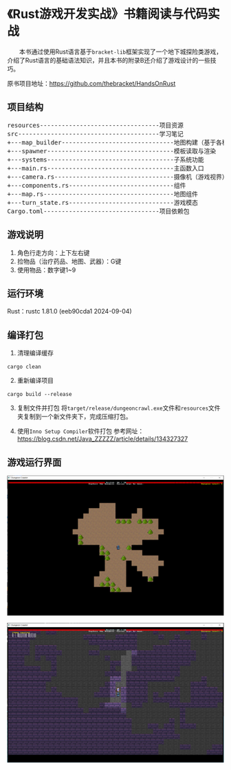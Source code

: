 # 《Rust游戏开发实战》书籍阅读与代码实战

&emsp;&emsp;本书通过使用Rust语言基于`bracket-lib`框架实现了一个地下城探险类游戏，介绍了Rust语言的基础语法知识，并且本书的附录B还介绍了游戏设计的一些技巧。

原书项目地址：https://github.com/thebracket/HandsOnRust

## 项目结构

<pre>
resources---------------------------------项目资源
src---------------------------------------学习笔记
+---map_builder-------------------------------地图构建（基于各种构建算法）
+---spawner-----------------------------------模板读取与渲染
+---systems-----------------------------------子系统功能
+---main.rs-----------------------------------主函数入口
+---camera.rs---------------------------------摄像机（游戏视界）
+---components.rs-----------------------------组件
+---map.rs------------------------------------地图组件
+---turn_state.rs-----------------------------游戏模态
Cargo.toml--------------------------------项目依赖包
</pre>

## 游戏说明

1. 角色行走方向：上下左右键
2. 捡物品（治疗药品、地图、武器）：G键
3. 使用物品：数字键1~9

## 运行环境

Rust：rustc 1.81.0 (eeb90cda1 2024-09-04)

## 编译打包

1. 清理编译缓存
```shell
cargo clean
```

2. 重新编译项目
```shell
cargo build --release
```

3. 复制文件并打包
将`target/release/dungeoncrawl.exe`文件和`resources`文件夹复制到一个新文件夹下，完成压缩打包。

4. 使用`Inno Setup Compiler`软件打包
参考网址：https://blog.csdn.net/Java_ZZZZZ/article/details/134327327

## 游戏运行界面

![游戏开始界面](images/01-start-game.png)

![将要获得护身符界面](images/02-win-game.png)